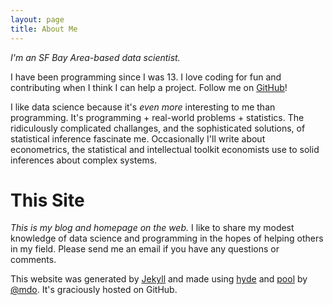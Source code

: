 ```yaml
---
layout: page
title: About Me
---
```


*I'm an SF Bay Area-based data scientist.*

I have been programming since I was 13. I love coding for fun and contributing when I think I can help a project. Follow me on [GitHub](https://github.com/Ely-S)!

I like data science because it's *even more* interesting to me than programming. It's programming + real-world problems + statistics. The ridiculously complicated challanges, and the sophisticated solutions, of statistical inference fascinate me. Occasionally I'll write about econometrics, the statistical and intellectual toolkit economists use to solid inferences about complex systems.

# This Site

*This is my blog and homepage on the web.* I like to share my modest knowledge of data science and programming in the hopes of helping others in my field. Please send me an email if you have any questions or comments.

This website was generated by [Jekyll](http://jekyllrb.com/) and made using [hyde](https://github.com/poole/hyde) and [pool](https://github.com/poole/poole) by [@mdo](https://twitter.com/mdo). It's graciously hosted on GitHub.